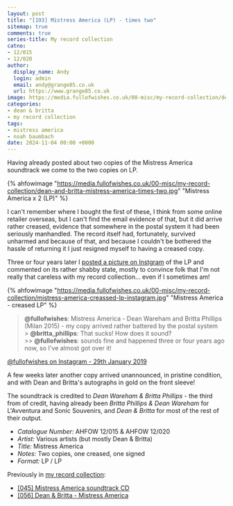 ```yaml
---
layout: post
title: "[193] Mistress America (LP) - times two"
sitemap: true
comments: true
series-title: My record collection
catno:
- 12/015
- 12/020
author:
  display_name: Andy
  login: admin
  email: andy@grange85.co.uk
  url: https://www.grange85.co.uk
image: https://media.fullofwishes.co.uk/00-misc/my-record-collection/dean-and-britta-mistress-america-times-two.jpg
categories:
- dean & britta
- my record collection
tags:
- mistress america
- noah baumbach
date: 2024-11-04 00:00 +0000
---
```

Having already posted about two copies of the Mistress America soundtrack we come to the two copies on LP.

{% ahfowimage "https://media.fullofwishes.co.uk/00-misc/my-record-collection/dean-and-britta-mistress-america-times-two.jpg" "Mistress America x 2 (LP)" %}

I can't remember where I bought the first of these, I think from some online retailer overseas, but I can't find the email evidence of that, but it did arrive rather creased, evidence that somewhere in the postal system it had been seriously manhandled. The record itself had, fortunately, survived unharmed and because of that, and because I couldn't be bothered the hassle of returning it I just resigned myself to having a creased copy.

Three or four years later I [posted a picture on Instgram](https://www.instagram.com/p/BtNi4QqA1YL/) of the LP and commented on its rather shabby state, mostly to convince folk that I'm not really that careless with my record collection... even if I sometimes am!

{% ahfowimage "https://media.fullofwishes.co.uk/00-misc/my-record-collection/mistress-america-creassed-lp-instagram.jpg" "Mistress America - creased LP" %}

<blockquote>
<p>
<strong>@fullofwishes</strong>: Mistress America - Dean Wareham and Britta Phillips (Milan 2015) - my copy arrived rather battered by the postal system<br>
 > <strong>@britta_phillips</strong>: That sucks! How does it sound?<br>
 >> <strong>@fullofwishes</strong>: sounds fine and happened three or four years ago now, so I've almost got over it!</p>
</blockquote>
<p class="caption"><a href="https://www.instagram.com/p/BtNi4QqA1YL/">@fullofwishes on Instagram - 29th January 2019</a></p>


A few weeks later another copy arrived unannounced, in pristine condition, and with Dean and Britta's autographs in gold on the front sleeve!

The soundtrack is credited to _Dean Wareham & Britta Phillips_ - the third from of credit, having already been _Britta Phillips & Dean Wareham_ for L'Avventura and Sonic Souvenirs, and _Dean & Britta_ for most of the rest of their output.

 - *Catalogue Number:* AHFOW 12/015 & AHFOW 12/020
 - *Artist:* Various artists (but mostly Dean & Britta)
 - *Title:* Mistress America
 - *Notes:* Two copies, one creased, one signed
 - *Format:* LP / LP

Previously in [my record collection](/category/my-record-collection):
 - [[045] Mistress America soundtrack CD](/2023/06/22/my-record-collection-045-mistress-america-soundtrack-cd/)
 - [[056] Dean & Britta - Mistress America](/2023/07/31/my-record-collection-056-dean-britta-mistress-america/)

